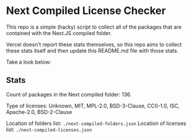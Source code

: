 # Next Compiled License Checker

This repo is a simple (hacky) script to collect all of the packages that are contained with the Next.JS compiled folder.

Vercel doesn't report these stats themselves, so this repo aims to collect these stats itself and then update this README.md file with those stats.

Take a look below:

## Stats

Count of packages in the Next compiled folder: 136.

Type of licenses: Unknown, MIT, MPL-2.0, BSD-3-Clause, CC0-1.0, ISC, Apache-2.0, BSD-2-Clause

Location of folders list: `./next-compiled-folders.json`
Location of licenses list: `./next-compiled-licenses.json`
